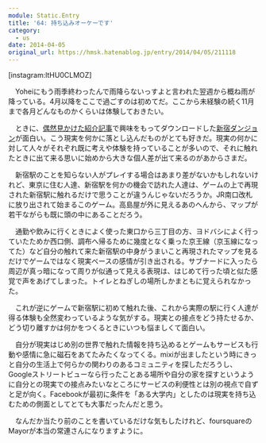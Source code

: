 ```yaml
---
module: Static.Entry
title: '64: 持ち込みオーケーです'
category:
  - us
date: 2014-04-05
original_url: https://hmsk.hatenablog.jp/entry/2014/04/05/211118
---
```


[instagram:ltHU0CLMOZ]

　Yoheiにもう雨季終わったんで雨降らないっすよと言われた翌週から概ね雨が降っている。4月以降をここで過ごすのは初めてだ。ここから未経験の続く11月まで各月どんなものかくらいは体験しておきたい。

　ときに、[偶然見かけた紹介記事](https://www.itmedia.co.jp/news/articles/1404/04/news058.html)で興味をもってダウンロードした[新宿ダンジョン](https://play.google.com/store/apps/details?id=com.ueharalabo.ShinjukuDungeon)が面白い。こう現実を何かに落とし込んだものがとても好きだ。現実の何かに対して人々がそれぞれ既に考えや体験を持っていることが多いので、それに触れたときに出て来る思いに始めから大きな個人差が出て来るのがあからさまだ。

　新宿駅のことを知らない人がプレイする場合はあまり差がないかもしれないけれど、東京に住む人達、新宿駅を何かの機会で訪れた人達は、ゲームの上で再現された新宿駅に触れるだけで思うことが違うんじゃないだろうか。JR南口改札に放り出されて始まるこのゲーム。高島屋が外に見えるあのへんから、マップが若干ながらも既に頭の中にあることだろう。

　通勤や飲みに行くときによく使った東口から三丁目の方、ヨドバシによく行っていたためか西口側、調布へ帰るために幾度となく乗った京王線（京玉線になってた）など自分の触れて来た新宿駅の中身がうまいこと再現されたマップを見るだけでゲームではなく現実ベースの感情が引き出される。サブナードに入ったら周辺が真っ暗になって周りが似通って見える表現は、はじめて行った頃と似た感覚で声をあげてしまった。トイレとねぎしの場所しかまともに覚えられなかった。

　これが逆にゲームで新宿駅に初めて触れた後、これから実際の駅に行く人達が得る体験も全然変わっているような気がする。現実との接点をどう持たせるか、どう切り離すかは何かをつくるときにいつも悩ましくて面白い。

　自分が現実はじめ別の世界で触れた情報を持ち込めるとゲームもサービスも行動や感情に急に磁石をあてたみたくなってくる。mixiが出ましたという時にきっと自分の生活上で何らかの関わりのあるコミュニティを探しただろうし、Googleストリートビューなら行ったことある場所や自分の家を探すというように自分との現実での接点みたいなところにサービスの利便性とは別の視点で自ずと足が向く。Facebookが最初に条件を「ある大学内」としたのは現実を持ち込むための側面としてとても大事だったんだと思う。

　なんだか当たり前のことを書いているだけな気もしたけれど、foursquareのMayorが本当の常連さんになりますように。
